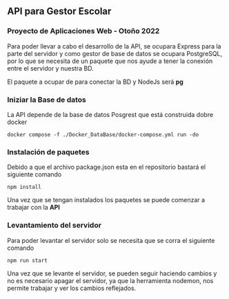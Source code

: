 ## API para Gestor Escolar
### Proyecto de Aplicaciones Web - Otoño 2022

Para poder llevar a cabo el desarrollo de la API, se ocupara
Express para la parte del servidor y como gestor de base de datos
se ocupara PostgreSQL, por lo que se necesita de un paquete que nos ayude
a tener la conexión entre el servidor y nuestra BD.

El paquete a ocupar de para conectar la BD y NodeJs será **pg** 

### Iniziar la Base de datos
La API depende de la base de datos Posgrest que está construida dobre docker
~~~
docker compose -f ./Docker_DataBase/docker-compose.yml run -do
~~~

### Instalación de paquetes
Debido a que el archivo package.json esta en el repositorio bastará el siguiente comando

~~~
npm install
~~~

Una vez que se tengan instalados los paquetes se puede comenzar a trabajar con la **API**

### Levantamiento del servidor
Para poder levantar el servidor solo se necesita que se corra el siguiente comando

~~~
npm run start
~~~

Una vez que se levante el servidor, se pueden seguir haciendo cambios y no es necesario apagar el
servidor, ya que la herramienta nodemon, nos permite trabajar y ver los cambios reflejados.

